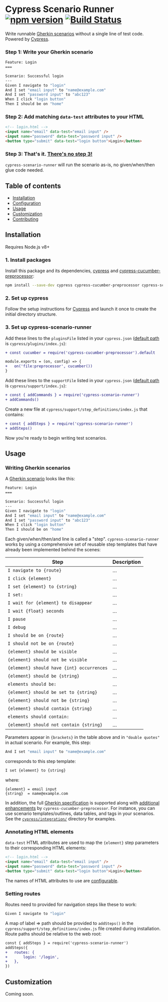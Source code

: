 # Cypress Scenario Runner [![npm version](https://badge.fury.io/js/cypress-scenario-runner.svg)](https://badge.fury.io/js/cypress-scenario-runner) [![Build Status](https://travis-ci.org/mpetrovich/cypress-scenario-runner.svg?branch=master)](https://travis-ci.org/mpetrovich/cypress-scenario-runner)

Write runnable [Gherkin scenarios](https://docs.cucumber.io/gherkin/reference/) without a single line of test code. Powered by [Cypress](https://www.cypress.io).

### Step 1: Write your Gherkin scenario

```sh
Feature: Login
===

Scenario: Successful login
---
Given I navigate to "login"
And I set "email input" to "name@example.com"
And I set "password input" to "abc123"
When I click "login button"
Then I should be on "home"
```

### Step 2: Add matching `data-test` attributes to your HTML

```html
<!-- login.html -->
<input name="email" data-test="email input" />
<input name="password" data-test="password input" />
<button type="submit" data-test="login button">Login</button>
```

### Step 3: That's it. [There's no step 3!](https://www.youtube.com/watch?v=6uXJlX50Lj8)

`cypress-scenario-runner` will run the scenario as-is, no given/when/then glue code needed.

## Table of contents

- [Installation](#installation)
- [Configuration](#configuration)
- [Usage](#usage)
- [Customization](#customization)
- [Contributing](#CONTRIBUTING.md)

## Installation

Requires Node.js v8+

### 1. Install packages

Install this package and its dependencies, [cypress](https://github.com/cypress-io/cypress/) and [cypress-cucumber-preprocessor](https://github.com/TheBrainFamily/cypress-cucumber-preprocessor):

```sh
npm install --save-dev cypress cypress-cucumber-preprocessor cypress-scenario-runner
```

### 2. Set up cypress

Follow the setup instructions for [Cypress](https://github.com/cypress-io/cypress/) and launch it once to create the initial directory structure.

### 3. Set up cypress-scenario-runner

Add these lines to the `pluginsFile` listed in your `cypress.json` ([default path](https://docs.cypress.io/guides/references/configuration.html#Folders-Files) is `cypress/plugins/index.js`):

```diff
+ const cucumber = require('cypress-cucumber-preprocessor').default

module.exports = (on, config) => {
+	on('file:preprocessor', cucumber())
}
```

Add these lines to the `supportFile` listed in your `cypress.json` ([default path](https://docs.cypress.io/guides/references/configuration.html#Folders-Files) is `cypress/support/index.js`):

```diff
+ const { addCommands } = require('cypress-scenario-runner')
+ addCommands()
```

Create a new file at `cypress/support/step_definitions/index.js` that contains:

```diff
+ const { addSteps } = require('cypress-scenario-runner')
+ addSteps()
```

Now you're ready to begin writing test scenarios.

## Usage

### Writing Gherkin scenarios

A [Gherkin scenario](https://cucumber.io/docs/gherkin/reference/) looks like this:

```sh
Feature: Login
===

Scenario: Successful login
---
Given I navigate to "login"
And I set "email input" to "name@example.com"
And I set "password input" to "abc123"
When I click "login button"
Then I should be on "home"
```

Each given/when/then/and line is called a "step". `cypress-scenario-runner` works by using a comprehensive set of reusable step templates that have already been implemented behind the scenes:

| Step                                      | Description |
| ----------------------------------------- | ----------- |
| `I navigate to {route}`                   | …           |
| `I click {element}`                       | …           |
| `I set {element} to {string}`             | …           |
| `I set:`                                  | …           |
| `I wait for {element} to disappear`       | …           |
| `I wait {float} seconds`                  | …           |
| `I pause`                                 | …           |
| `I debug`                                 | …           |
| `I should be on {route}`                  | …           |
| `I should not be on {route}`              | …           |
| `{element} should be visible`             | …           |
| `{element} should not be visible`         | …           |
| `{element} should have {int} occurrences` | …           |
| `{element} should be {string}`            | …           |
| `elements should be:`                     | …           |
| `{element} should be set to {string}`     | …           |
| `{element} should not be {string}`        | …           |
| `{element} should contain {string}`       | …           |
| `elements should contain:`                | …           |
| `{element} should not contain {string}`   | …           |

Parameters appear in `{brackets}` in the table above and in `"double quotes"` in actual scenario. For example, this step:

```sh
And I set "email input" to "name@example.com"
```

corresponds to this step template:

```sh
I set {element} to {string}
```

where:

```
{element} = email input
{string}  = name@example.com
```

In addition, the full [Gherkin specification](https://cucumber.io/docs/gherkin/reference/) is supported along with [additional enhancements](https://github.com/TheBrainFamily/cypress-cucumber-preprocessor#background-section) by `cypress-cucumber-preprocessor`. For instance, you can use scenario templates/outlines, data tables, and tags in your scenarios. See the [`cypress/integration/`](cypress/integration/) directory for examples.

### Annotating HTML elements

`data-test` HTML attributes are used to map the `{element}` step parameters to their corresponding HTML elements:

```html
<!-- login.html -->
<input name="email" data-test="email input" />
<input name="password" data-test="password input" />
<button type="submit" data-test="login button">Login</button>
```

The names of HTML attributes to use are [configurable](#customization).

### Setting routes

Routes need to provided for navigation steps like these to work:

```sh
Given I navigate to "login"
```

A map of label => path should be provided to `addSteps()` in the `cypress/support/step_definitions/index.js` file created during installation. Route paths should be relative to the web root:

```diff
const { addSteps } = require('cypress-scenario-runner')
addSteps({
+	routes: {
+		login: '/login',
+	},
})

```

## Customization

Coming soon.
